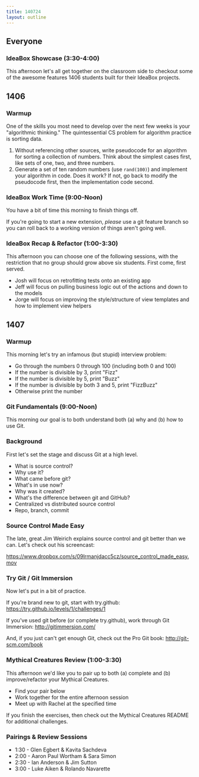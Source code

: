 ```yaml
---
title: 140724
layout: outline
---
```


## Everyone

### IdeaBox Showcase (3:30-4:00)

This afternoon let's all get together on the classroom side to checkout some of
the awesome features 1406 students built for their IdeaBox projects.

## 1406

### Warmup

One of the skills you most need to develop over the next few weeks is your
"algorithmic thinking." The quintessential CS problem for algorithm practice
is sorting data.

1. Without referencing other sources, write pseudocode for an algorithm for
sorting a collection of numbers. Think about the simplest cases first, like sets
of one, two, and three numbers.
2. Generate a set of ten random numbers (use `rand(100)`) and implement your
algorithm in code. Does it work? If not, go back to modify the pseudocode first,
then the implementation code second.

### IdeaBox Work Time (9:00-Noon)

You have a bit of time this morning to finish things off.

If you're going to start a new extension, *please* use a git feature branch
so you can roll back to a working version of things aren't going well.

### IdeaBox Recap & Refactor (1:00-3:30)

This afternoon you can choose one of the following sessions, with the
restriction that no group should grow above six students. First come, first
served.

* Josh will focus on retrofitting tests onto an existing app
* Jeff will focus on pulling business logic out of the actions and down to the
models
* Jorge will focus on improving the style/structure of view templates and how to
implement view helpers

## 1407

### Warmup

This morning let's try an infamous (but stupid) interview problem:

* Go through the numbers 0 through 100 (including both 0 and 100)
* If the number is divisible by 3, print "Fizz"
* If the number is divisible by 5, print "Buzz"
* If the number is divisible by both 3 and 5, print "FizzBuzz"
* Otherwise print the number

### Git Fundamentals (9:00-Noon)

This morning our goal is to both understand both (a) why and (b) how to use Git.

### Background

First let's set the stage and discuss Git at a high level.

* What is source control?
* Why use it?
* What came before git?
* What's in use now?
* Why was it created?
* What's the difference between git and GitHub?
* Centralized vs distributed source control
* Repo, branch, commit

### Source Control Made Easy

The late, great Jim Weirich explains source control and git better than we can. Let's check out his screencast:

https://www.dropbox.com/s/09lrmanjdacc5cz/source_control_made_easy.mov

### Try Git / Git Immersion

Now let's put in a bit of practice.

If you're brand new to git, start with try.github: https://try.github.io/levels/1/challenges/1

If you've used git before (or complete try.github), work through Git Immersion: http://gitimmersion.com/

And, if you just can't get enough Git, check out the Pro Git book: http://git-scm.com/book

### Mythical Creatures Review (1:00-3:30)

This afternoon we'd like you to pair up to both (a) complete and (b) improve/refactor your Mythical Creatures.

* Find your pair below
* Work together for the entire afternoon session
* Meet up with Rachel at the specified time

If you finish the exercises, then check out the Mythical Creatures README for additional challenges.

### Pairings & Review Sessions

* 1:30 - Glen Egbert & Kavita Sachdeva
* 2:00 - Aaron Paul Wortham & Sara Simon
* 2:30 - Ian Anderson & Jim Sutton
* 3:00 - Luke Aiken & Rolando Navarette
